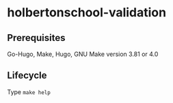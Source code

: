 # holbertonschool-validation
## Prerequisites
Go-Hugo, Make, Hugo, GNU Make version 3.81 or 4.0
## Lifecycle
Type `make help`
